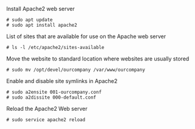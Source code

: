 Install Apache2 web server
```
# sudo apt update
# sudo apt install apache2
```
List of sites that are available for use on the Apache web server
```
# ls -l /etc/apache2/sites-available 
```
Move the website to standard location where websites are usually stored
```
# sudo mv /opt/devel/ourcompany /var/www/ourcompany
```
Enable and disable site symlinks in Apache2 
```
# sudo a2ensite 001-ourcompany.conf
# sudo a2dissite 000-default.conf
```
Reload the Apache2 Web server 
```
# sudo service apache2 reload
```

